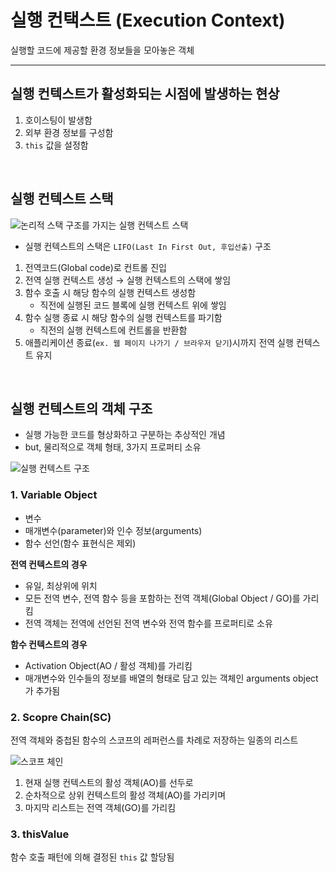 # 실행 컨택스트 (Execution Context)

실행할 코드에 제공할 환경 정보들을 모아놓은 객체

---

## 실행 컨텍스트가 활성화되는 시점에 발생하는 현상

1. 호이스팅이 발생함
2. 외부 환경 정보를 구성함
3. `this` 값을 설정함

<br/>

## 실행 컨텍스트 스택

![논리적 스택 구조를 가지는 실행 컨텍스트 스택](https://poiemaweb.com/img/ec_1.png)

- 실행 컨텍스트의 스택은 `LIFO(Last In First Out, 후입선출)` 구조

1. 전역코드(Global code)로 컨트롤 진입
2. 전역 실행 컨텍스트 생성 → 실행 컨텍스트의 스택에 쌓임
3. 함수 호출 시 해당 함수의 실행 컨텍스트 생성함
   - 직전에 실행된 코드 블록에 실행 컨텍스트 위에 쌓임
4. 함수 실행 종료 시 해당 함수의 실행 컨텍스트를 파기함
   - 직전의 실행 컨텍스트에 컨트롤을 반환함
5. 애플리케이션 종료(`ex. 웹 페이지 나가기 / 브라우저 닫기`)시까지 전역 실행 컨텍스트 유지

<br/>

## 실행 컨텍스트의 객체 구조

- 실행 가능한 코드를 형상화하고 구분하는 추상적인 개념
- but, 물리적으로 객체 형태, 3가지 프로퍼티 소유

![실행 컨텍스트 구조](https://poiemaweb.com/img/excute_context_structure.png)

### 1. Variable Object

- 변수
- 매개변수(parameter)와 인수 정보(arguments)
- 함수 선언(함수 표현식은 제외)

**전역 컨텍스트의 경우**

- 유일, 최상위에 위치
- 모든 전역 변수, 전역 함수 등을 포함하는 전역 객체(Global Object / GO)를 가리킴
- 전역 객체는 전역에 선언된 전역 변수와 전역 함수를 프로퍼티로 소유

**함수 컨텍스트의 경우**

- Activation Object(AO / 활성 객체)를 가리킴
- 매개변수와 인수들의 정보를 배열의 형태로 담고 있는 객체인 arguments object가 추가됨

### 2. Scopre Chain(SC)

전역 객체와 중첩된 함수의 스코프의 레퍼런스를 차례로 저장하는 일종의 리스트

![스코프 체인](https://poiemaweb.com/img/ec-sc.png)

1. 현재 실행 컨텍스트의 활성 객체(AO)를 선두로
2. 순차적으로 상위 컨텍스트의 활성 객체(AO)를 가리키며
3. 마지막 리스트는 전역 객체(GO)를 가리킴

### 3. thisValue

함수 호출 패턴에 의해 결정된 `this` 값 할당됨
